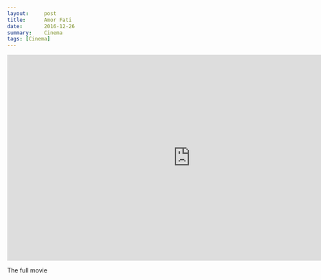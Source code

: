 ```yaml
---
layout:     post
title:      Amor Fati
date:       2016-12-26
summary:    Cinema  
tags: [Cinema]
---
```




<iframe width="853" height="480" src="https://www.youtube.com/embed/i3cUMmpX-lg" frameborder="0" allowfullscreen></iframe>

The full movie



